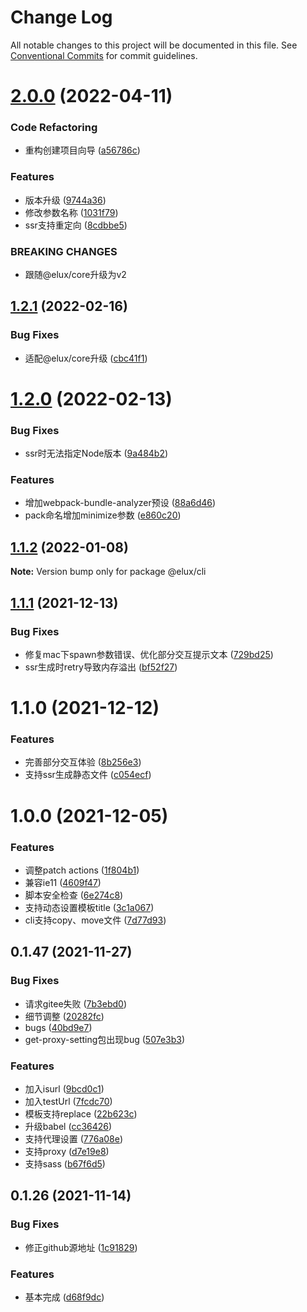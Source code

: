 # Change Log

All notable changes to this project will be documented in this file.
See [Conventional Commits](https://conventionalcommits.org) for commit guidelines.

# [2.0.0](https://github.com/hiisea/elux/compare/@elux/cli@1.2.1...@elux/cli@2.0.0) (2022-04-11)


### Code Refactoring

* 重构创建项目向导 ([a56786c](https://github.com/hiisea/elux/commit/a56786c0447ed95e9f26d06b219d6c0858cff0a3))


### Features

* 版本升级 ([9744a36](https://github.com/hiisea/elux/commit/9744a365f06b64d09a6a5d46bf545f8309d77e83))
* 修改参数名称 ([1031f79](https://github.com/hiisea/elux/commit/1031f791866a0cf43335ed8f6d09ddb51c731a57))
* ssr支持重定向 ([8cdbbe5](https://github.com/hiisea/elux/commit/8cdbbe51a632bf88c422c36960a920a1239d6f0b))


### BREAKING CHANGES

* 跟随@elux/core升级为v2





## [1.2.1](https://github.com/hiisea/elux/compare/@elux/cli@1.2.0...@elux/cli@1.2.1) (2022-02-16)


### Bug Fixes

* 适配@elux/core升级 ([cbc41f1](https://github.com/hiisea/elux/commit/cbc41f1f033070438d104478e7e24adedc6f6d74))





# [1.2.0](https://github.com/hiisea/elux/compare/@elux/cli@1.1.2...@elux/cli@1.2.0) (2022-02-13)


### Bug Fixes

* ssr时无法指定Node版本 ([9a484b2](https://github.com/hiisea/elux/commit/9a484b2eccda6573713cef0d0ba9b14a07f420a7))


### Features

* 增加webpack-bundle-analyzer预设 ([88a6d46](https://github.com/hiisea/elux/commit/88a6d46230698150988c16f7ae5abf080efa9151))
* pack命名增加minimize参数 ([e860c20](https://github.com/hiisea/elux/commit/e860c2094d53ad935ab2f6cb2e6aa0cff25ad05c))





## [1.1.2](https://github.com/hiisea/elux/compare/@elux/cli@1.1.1...@elux/cli@1.1.2) (2022-01-08)

**Note:** Version bump only for package @elux/cli





## [1.1.1](https://github.com/hiisea/elux/compare/@elux/cli@1.1.0...@elux/cli@1.1.1) (2021-12-13)


### Bug Fixes

* 修复mac下spawn参数错误、优化部分交互提示文本 ([729bd25](https://github.com/hiisea/elux/commit/729bd25aea39b883d19f99a81068d52504a18c1a))
* ssr生成时retry导致内存溢出 ([bf52f27](https://github.com/hiisea/elux/commit/bf52f27484d9ec35f40c06ecba468c18638810d6))





# 1.1.0 (2021-12-12)


### Features

* 完善部分交互体验 ([8b256e3](https://github.com/hiisea/elux/commit/8b256e3fc6498e528a9d1b0c4afff76ee6fef612))
* 支持ssr生成静态文件 ([c054ecf](https://github.com/hiisea/elux/commit/c054ecf99acf1114041cdfba7eb1e6bf83e4914b))



# 1.0.0 (2021-12-05)


### Features

* 调整patch actions ([1f804b1](https://github.com/hiisea/elux/commit/1f804b1058e38214ce511acd4f762f525dac7c35))
* 兼容ie11 ([4609f47](https://github.com/hiisea/elux/commit/4609f476881f0dabee59cd92c7fca6af23c7ed60))
* 脚本安全检查 ([6e274c8](https://github.com/hiisea/elux/commit/6e274c89a88696d0d0297402cc65d14adacd2d89))
* 支持动态设置模板title ([3c1a067](https://github.com/hiisea/elux/commit/3c1a067ea6a39614a5c74394088dd776f182e332))
* cli支持copy、move文件 ([7d77d93](https://github.com/hiisea/elux/commit/7d77d937ddc8875cb284dc896f8a60c77fe90d79))



## 0.1.47 (2021-11-27)


### Bug Fixes

* 请求gitee失败 ([7b3ebd0](https://github.com/hiisea/elux/commit/7b3ebd04008e562e06d39982f054f99bb82f92ad))
* 细节调整 ([20282fc](https://github.com/hiisea/elux/commit/20282fc143dc97ca71f3a0c56924d14e891c0a9f))
* bugs ([40bd9e7](https://github.com/hiisea/elux/commit/40bd9e74b90d704eec92aa9e89e197d93af3cb76))
* get-proxy-setting包出现bug ([507e3b3](https://github.com/hiisea/elux/commit/507e3b348d64bea79012b147d7e4e587a4c6c100))


### Features

* 加入isurl ([9bcd0c1](https://github.com/hiisea/elux/commit/9bcd0c169f6f6a4d00d2cb82435d7471d0a13441))
* 加入testUrl ([7fcdc70](https://github.com/hiisea/elux/commit/7fcdc705f50c464081ee61f5b03367ea6ab7d9f2))
* 模板支持replace ([22b623c](https://github.com/hiisea/elux/commit/22b623c30cc91f8168fc6c7cfcd055809239afbb))
* 升级babel ([cc36426](https://github.com/hiisea/elux/commit/cc3642678d31ae4c60664bf62789f928ce631f75))
* 支持代理设置 ([776a08e](https://github.com/hiisea/elux/commit/776a08eb8071b734bcde4f9e00a2ed723e56f19f))
* 支持proxy ([d7e19e8](https://github.com/hiisea/elux/commit/d7e19e8bea151cd58d5c583a916daa53621b91c6))
* 支持sass ([b67f6d5](https://github.com/hiisea/elux/commit/b67f6d525b4dc55658bb9bd917857be9d2d12650))



## 0.1.26 (2021-11-14)


### Bug Fixes

* 修正github源地址 ([1c91829](https://github.com/hiisea/elux/commit/1c918290758433ab5c4865229f8114a9492b36dd))


### Features

* 基本完成 ([d68f9dc](https://github.com/hiisea/elux/commit/d68f9dc0947425158b9ca92e75b8588247945163))
